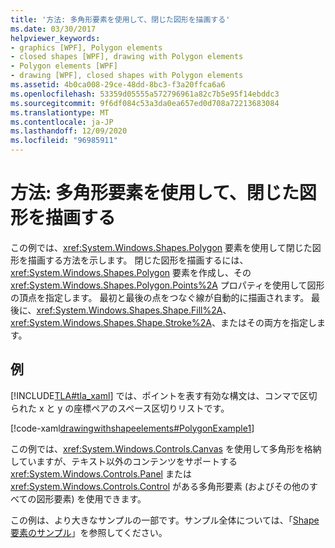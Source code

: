 ```yaml
---
title: '方法: 多角形要素を使用して、閉じた図形を描画する'
ms.date: 03/30/2017
helpviewer_keywords:
- graphics [WPF], Polygon elements
- closed shapes [WPF], drawing with Polygon elements
- Polygon elements [WPF]
- drawing [WPF], closed shapes with Polygon elements
ms.assetid: 4b0ca008-29ce-48dd-8bc3-f3a20ffca6a6
ms.openlocfilehash: 53359d05555a572796961a82c7b5e95f14ebddc3
ms.sourcegitcommit: 9f6df084c53a3da0ea657ed0d708a72213683084
ms.translationtype: MT
ms.contentlocale: ja-JP
ms.lasthandoff: 12/09/2020
ms.locfileid: "96985911"
---
```

# <a name="how-to-draw-a-closed-shape-by-using-the-polygon-element"></a>方法: 多角形要素を使用して、閉じた図形を描画する
この例では、<xref:System.Windows.Shapes.Polygon> 要素を使用して閉じた図形を描画する方法を示します。 閉じた図形を描画するには、<xref:System.Windows.Shapes.Polygon> 要素を作成し、その <xref:System.Windows.Shapes.Polygon.Points%2A> プロパティを使用して図形の頂点を指定します。 最初と最後の点をつなぐ線が自動的に描画されます。 最後に、<xref:System.Windows.Shapes.Shape.Fill%2A>、<xref:System.Windows.Shapes.Shape.Stroke%2A>、またはその両方を指定します。  
  
## <a name="example"></a>例  
 [!INCLUDE[TLA#tla_xaml](../../../includes/tlasharptla-xaml-md.md)] では、ポイントを表す有効な構文は、コンマで区切られた x と y の座標ペアのスペース区切りリストです。  
  
 [!code-xaml[drawingwithshapeelements#PolygonExample1](~/samples/snippets/csharp/VS_Snippets_Wpf/DrawingWithShapeElements/CS/polygonexample.xaml#polygonexample1)]  
  
 この例では、<xref:System.Windows.Controls.Canvas> を使用して多角形を格納していますが、テキスト以外のコンテンツをサポートする <xref:System.Windows.Controls.Panel> または <xref:System.Windows.Controls.Control> がある多角形要素 (およびその他のすべての図形要素) を使用できます。  
  
 この例は、より大きなサンプルの一部です。サンプル全体については、「[Shape 要素のサンプル](https://github.com/Microsoft/WPF-Samples/tree/master/Graphics/ShapeElements)」を参照してください。
